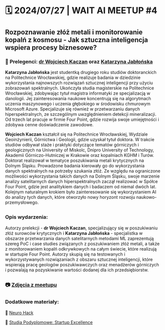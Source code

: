 
# 🗓️ 2024/07/27 | WAIT AI MEETUP #4

## Rozpoznawanie złóż metali i monitorowanie kopalń z kosmosu - Jak sztuczna inteligencja wspiera procesy biznesowe?

### 🎤 **Prelegenci: [dr Wojciech Kaczan](https://www.linkedin.com/in/wojciech-kaczan-phd-9667a0178/) oraz [Katarzyna Jabłońska](https://www.linkedin.com/in/kasia-jablonska/)**


**Katarzyna Jabłońska** jest studentką drugiego roku studiów doktoranckich na Politechnice Wrocławskiej, gdzie realizuje badania w dziedzinie wykorzystania najnowszych rozwiązań sztucznej inteligencji przy użyciu zobrazowań spektralnych. Ukończyła studia magisterskie na Politechnice Wrocławskiej, zdobywając tytuł magistra informatyki ze specjalizacją w danologii. Jej zainteresowania naukowe koncentrują się na algorytmach uczenia maszynowego i uczenia głębokiego w środowisku chmurowym Microsoft Azure. Specjalizuje się również w przetwarzaniu danych hiperspektralnych, ze szczególnym uwzględnieniem detekcji mineralizacji. Od trzech lat pracuje w firmie Four Point, gdzie rozwija swoje umiejętności i zdobywa cenne doświadczenie zawodowe.

**Wojciech Kaczan** kształcił się na Politechnice Wrocławskiej, Wydziale Geoinżynierii, Górnictwa i Geologii, gdzie uzyskał tytuł doktora. W trakcie studiów odbywał staże i praktyki dotyczące tematów górniczych i geologicznych na University of Miskolc, Dnipro University of Technology, Akademii Górniczo-Hutniczej w Krakowie oraz kopalniach KGHM i Turów. Doktorat realizował w tematyce poszukiwania metali krytycznych na Dolnym Śląsku. Prowadzone badania kierowały go do wykorzystania danych spektralnych na potrzeby szukania złóż. Ze względu na ograniczone możliwości wykorzystania takich danych na Dolnym Śląsku, swoje marzenie analizy satelitarnych danych hiperspektralnych zaczął realizować w Spółce Four Point, gdzie jest analitykiem danych i badaczem od niemal dwóch lat. Kolejnym naturalnym krokiem było zainteresowanie się wykorzystaniem AI do analizy tych danych, które otworzyło nowy horyzont rozwoju naukowo-przemysłowego.
##
### **Opis wydarzenia:**

Autorzy prelekcji - **dr Wojciech Kaczan**, specjalizujący się w poszukiwaniu złóż surowców krytycznych i **Katarzyna Jabłońska** - specjalistka w obszarze przetwarzania danych satelitarnych metodami ML zaprezentują szereg PoC i case studies związanych z poszukiwaniem złóż metali, a także z monitorowaniem kopalń odkrywkowych na całym świecie, które realizują w startupie Four Point. Autorzy skupią się na testowanych i wykorzystywanych rozwiązaniach z obszaru sztucznej inteligencji, które wspierają pracę geologów poszukiwawczych oraz menadżerów górniczych i pozwalają na pozyskiwanie wartości dodanej dla ich przedsiębiorstw.
##
##
### 📷 **[Zdjęcia z meetupu](https://photos.google.com/share/AF1QipPI4MXEiT3RoYtrD7lmqemtqo7c_L-CRTbfj_GU_SddfzKePe4jxXXsgonWPeg0Rg?key=VTg4QTBESjBjVnU5SjZCdHJ1R1Y3VnI5Zk85T0dn)**
##

### **Dodatkowe materiały:**

🔗 [Neuro Hack](https://same-neuroid.eu/neurohack/)

🔗 [Studia Podyplomowe: Startup Excellence](https://inqube.pl/startupexcellence/)